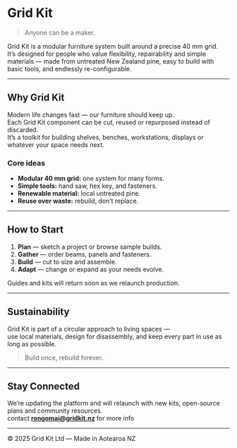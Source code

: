 # Grid Kit

> Anyone can be a maker.

Grid Kit is a modular furniture system built around a precise 40 mm grid.  
It’s designed for people who value flexibility, repairability and simple materials — made from untreated New Zealand pine, easy to build with basic tools, and endlessly re-configurable.

---

## Why Grid Kit

Modern life changes fast — our furniture should keep up.  
Each Grid Kit component can be cut, reused or repurposed instead of discarded.  
It’s a toolkit for building shelves, benches, workstations, displays or whatever your space needs next.

### Core ideas
- **Modular 40 mm grid:** one system for many forms.  
- **Simple tools:** hand saw, hex key, and fasteners.  
- **Renewable material:** local untreated pine.  
- **Reuse over waste:** rebuild, don’t replace.

---

## How to Start

1. **Plan** — sketch a project or browse sample builds.  
2. **Gather** — order beams, panels and fasteners.  
3. **Build** — cut to size and assemble.  
4. **Adapt** — change or expand as your needs evolve.  

Guides and kits will return soon as we relaunch production.

---

## Sustainability

Grid Kit is part of a circular approach to living spaces —  
use local materials, design for disassembly, and keep every part in use as long as possible.

> Build once, rebuild forever.

---

## Stay Connected

We’re updating the platform and will relaunch with new kits, open-source plans and community resources.  
contact **rongomai@gridkit.nz** for more info

---

© 2025 Grid Kit Ltd — Made in Aotearoa NZ
